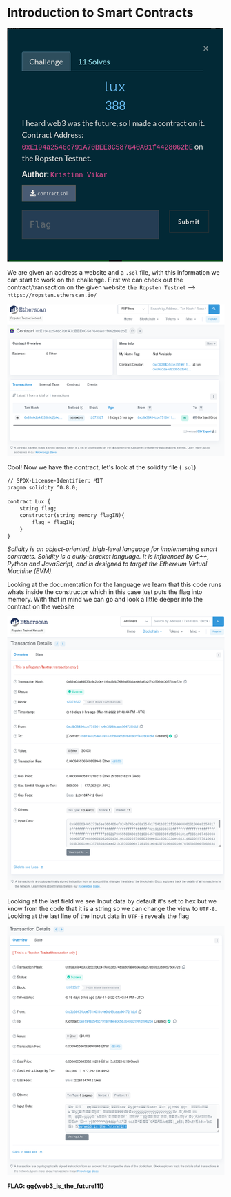 # Introduction to Smart Contracts

![chal](challenge.png)

We are given an address a website and a `.sol` file, with this information we can start to
work on the challenge. First we can check out the contract/transaction on the given website `the Ropsten Testnet` --> `https://ropsten.etherscan.io/`

![Contract](pics/view.png)

Cool! Now we have the contract, let's look at the solidity file (`.sol`)

```
// SPDX-License-Identifier: MIT
pragma solidity ^0.8.0;

contract Lux {
    string flag;
    constructor(string memory flagIN){
        flag = flagIN;
    }
}     
```

*Solidity is an object-oriented, high-level language for implementing smart contracts. Solidity is a curly-bracket language. It is influenced by C++, Python and JavaScript, and is designed to target the Ethereum Virtual Machine (EVM).*

Looking at the documentation for the language we learn that this code runs whats inside the constructor which in this case
just puts the flag into memory. With that in mind we can go and look a little deeper into the contract on the website

![Contract-detail](pics/contract-detail.png)


Looking at the last field we see Input data by default it's set to hex
but we know from the code that it is a string so we can change the view
to `UTF-8`. Looking at the last line of the Input data in `UTF-8` reveals the flag

![Flag](pics/flag.png)

**FLAG: gg{web3_is_the_future!1!}**
